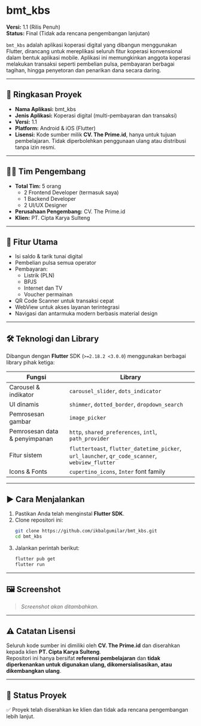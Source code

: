# bmt_kbs

**Versi:** 1.1 (Rilis Penuh)  
**Status:** Final (Tidak ada rencana pengembangan lanjutan)

`bmt_kbs` adalah aplikasi koperasi digital yang dibangun menggunakan Flutter, dirancang untuk mereplikasi seluruh fitur koperasi konvensional dalam bentuk aplikasi mobile. Aplikasi ini memungkinkan anggota koperasi melakukan transaksi seperti pembelian pulsa, pembayaran berbagai tagihan, hingga penyetoran dan penarikan dana secara daring.

---

## 🧠 Ringkasan Proyek

- **Nama Aplikasi:** bmt_kbs  
- **Jenis Aplikasi:** Koperasi digital (multi-pembayaran dan transaksi)  
- **Versi:** 1.1  
- **Platform:** Android & iOS (Flutter)  
- **Lisensi:** Kode sumber milik **CV. The Prime.id**, hanya untuk tujuan pembelajaran. Tidak diperbolehkan penggunaan ulang atau distribusi tanpa izin resmi.

---

## 👨‍💻 Tim Pengembang

- **Total Tim:** 5 orang
  - 2 Frontend Developer (termasuk saya)
  - 1 Backend Developer
  - 2 UI/UX Designer
- **Perusahaan Pengembang:** CV. The Prime.id  
- **Klien:** PT. Cipta Karya Sulteng

---

## 🧩 Fitur Utama

- Isi saldo & tarik tunai digital
- Pembelian pulsa semua operator
- Pembayaran:
  - Listrik (PLN)
  - BPJS
  - Internet dan TV
  - Voucher permainan
- QR Code Scanner untuk transaksi cepat
- WebView untuk akses layanan terintegrasi
- Navigasi dan antarmuka modern berbasis material design

---

## 🛠️ Teknologi dan Library

Dibangun dengan **Flutter** SDK (`>=2.18.2 <3.0.0`) menggunakan berbagai library pihak ketiga:

| Fungsi | Library |
|--------|---------|
| Carousel & indikator | `carousel_slider`, `dots_indicator` |
| UI dinamis | `shimmer`, `dotted_border`, `dropdown_search` |
| Pemrosesan gambar | `image_picker` |
| Pemrosesan data & penyimpanan | `http`, `shared_preferences`, `intl`, `path_provider` |
| Fitur sistem | `fluttertoast`, `flutter_datetime_picker`, `url_launcher`, `qr_code_scanner`, `webview_flutter` |
| Icons & Fonts | `cupertino_icons`, `Inter` font family |

---

## ▶️ Cara Menjalankan

1. Pastikan Anda telah menginstal **Flutter SDK**.
2. Clone repositori ini:
   ```bash
   git clone https://github.com/ikbalgumilar/bmt_kbs.git
   cd bmt_kbs
   ```
3. Jalankan perintah berikut:
   ```bash
   flutter pub get
   flutter run
   ```

---

## 🖼️ Screenshot

> _Screenshot akan ditambahkan._

---

## ⚠️ Catatan Lisensi

Seluruh kode sumber ini dimiliki oleh **CV. The Prime.id** dan diserahkan kepada klien **PT. Cipta Karya Sulteng**.  
Repositori ini hanya bersifat **referensi pembelajaran** dan **tidak diperkenankan untuk digunakan ulang, dikomersialisasikan, atau dikembangkan ulang**.

---

## 📌 Status Proyek

✅ Proyek telah diserahkan ke klien dan tidak ada rencana pengembangan lebih lanjut.
